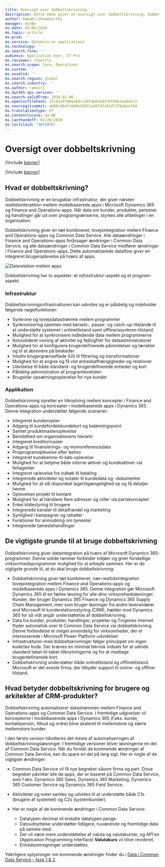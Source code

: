 ```yaml
---
title: Oversigt over dobbeltskrivning
description: Dette emne giver en oversigt over dobbeltskrivning. Dobbeltskrivning er en infrastruktur, der giver næsten realtidsinteraktion mellem Microsoft Dynamics 365 modelbaserede apps og Finance and Operations-apps.
author: RamaKrishnamoorthy
manager: AnnBe
ms.date: 02/06/2020
ms.topic: article
ms.prod: ''
ms.service: dynamics-ax-applications
ms.technology: ''
ms.search.form: ''
audience: Application User, IT Pro
ms.reviewer: rhaertle
ms.search.scope: Core, Operations
ms.custom: ''
ms.assetid: ''
ms.search.region: global
ms.search.industry: ''
ms.author: ramasri
ms.dyn365.ops.version: ''
ms.search.validFrom: 2020-01-06
ms.openlocfilehash: 12c6a39700a260c138fab67ed370f94b3aa04213
ms.sourcegitcommit: a688c864fc609e35072ad8fd2c01d71f6a5ee7b9
ms.translationtype: HT
ms.contentlocale: da-DK
ms.lasthandoff: 02/20/2020
ms.locfileid: "3075976"
---
```

# <a name="dual-write-overview"></a>Oversigt over dobbeltskrivning

[!include [banner](../../includes/banner.md)]

[!include [banner](../../includes/preview-banner.md)]

## <a name="what-is-dual-write"></a>Hvad er dobbeltskrivning?

Dobbeltskrivning er en brugsklar infrastruktur, der giver næsten realtidsinteraktion mellem modelbaserede apps i Microsoft Dynamics 365 og Finance and Operations-apps. Når data om kunder, produkter, personer og handlinger går ud over programgrænserne, styrkes alle afdelinger i en organisation.

Dobbeltskrivning giver en tæt kombineret, tovejsintegration mellem Finance and Operations-apps og Common Data Service. Alle dataændringer i Finance and Operations-apps forårsager ændringer i Common Data Service, og alle dataændringer i Common Data Service medfører ændringer i Finance and Operations-apps. Dette automatiserede dataflow giver en integreret brugeroplevelse på tværs af apps.

![Datarelation mellem apps](media/dual-write-overview.jpg)

Dobbeltskrivning har to aspekter: et *infrastruktur*-aspekt og et *program*-aspekt.

### <a name="infrastructure"></a>Infrastruktur

Dobbeltskrivningsinfrastrukturen kan udvides og er pålidelig og indeholder følgende nøglefunktioner:

+ Synkrone og tovejsdatastrømme mellem programmer
+ Synkronisering sammen med kørsels-, pause- og catch-up-tilstande til at understøtte systemet i onlinetilstand samt offline/asynkron-tilstand.
+ Mulighed for at synkronisere indledende data mellem programmerne
+ Konsolideret visning af aktivitet og fejllogfiler for dataadministratorer
+ Mulighed for at konfigurere brugerdefinerede påmindelser og tærskler og til at abonnere på beskeder
+ Intuitiv brugergrænseflade (UI) til filtrering og transformationer
+ Mulighed for at angive og få vist enhedsafhængigheder og relationer
+ Udvidelse til både standard- og brugerdefinerede enheder og kort
+ Pålidelig administration af programlevetiden
+ Brugsklar opsætningsoplevelse for nye kunder

### <a name="application"></a>Applikation

Dobbeltskrivning opretter en tilknytning mellem koncepter i Finance and Operations-apps og koncepter i modelbaserede apps i Dynamics 365. Denne integration understøtter følgende scenarier:

+ Integreret kundemaster
+ Adgang til kundefordelskundekort og belønningspoint
+ Samlet produktmasteroplevelse
+ Bevidsthed om organisationens hierarki
+ Integreret kreditormaster
+ Adgang til finansierings- og momsreferencedata
+ Prisprogramoplevelse efter behov
+ Integreret kundeemne-til-køb-oplevelse
+ Mulighed for at betjene både interne aktiver og kundeaktiver via feltagenter
+ Integreret oplevelse fra indkøb til betaling
+ Integrerede aktiviteter og notater til kundedata og -dokumenter
+ Mulighed for at slå disponibel lagertilgængelighed op og få detaljer herom
+ Oplevelsen projekt til kontant
+ Mulighed for at håndtere flere adresser og roller via partskonceptet
+ Enkel kildestyring til brugere
+ Integrerede kanaler til detailhandel og marketing
+ Synlighed i kampagner og rabatter
+ Funktioner for anmodning om tjenester
+ Integrerede tjenestehandlinger

## <a name="top-reasons-to-use-dual-write"></a>De vigtigste grunde til at bruge dobbeltskrivning

Dobbeltskrivning giver dataintegration på tværs af Microsoft Dynamics 365-programmer. Denne solide rammer forbinder miljøer og giver forskellige virksomhedsprogrammer mulighed for at arbejde sammen. Her er de vigtigste grunde til, at du skal bruge dobbeltskrivning:

+ Dobbeltskrivning giver tæt kombineret, nær-realtidsintegration tovejsintegration mellem Finance and Operations-apps og modelbaserede apps i Dynamics 365. Denne integration gør Microsoft Dynamics 365 til en fælles løsning for alle dine virksomhedsløsninger. Kunder, der bruger Dynamics 365 Finance og Dynamics 365 Supply Chain Management, men som bruger løsninger fra andre leverandører end Microsoft til kunderelationsstyring (CRM), hælder mod Dynamics 365 for så vidt angår understøttelse af dobbeltskrivning.
+ Data fra kunder, produkter, handlinger, projekter og Tingenes internet flyder automatisk over til Common Data Service via dobbeltskrivning. Denne forbindelse er meget anvendelig for virksomheder, der er interesserede i Microsoft Power Platform-udvidelser.
+ Infrastrukturen med dobbeltskrivninger følger princippet om ingen kode/lav kode. Der kræves en minimal teknisk indsats for at udvide standard tabel-til-tabel-tilknytningerne og for at medtage brugerdefinerede kort.
+ Dobbeltskrivning understøtter både onlinetilstand og offlinetilstand. Microsoft er det eneste firma, der tilbyder support til online- og offline-tilstand.

## <a name="what-does-dual-write-mean-for-users-and-architects-of-crm-products"></a>Hvad betyder dobbeltskrivning for brugere og arkitekter af CRM-produkter?

Dobbeltskrivning automatiserer datastrømmen mellem Finance and Operations-apps og Common Data Service. I fremtidige udgivelser vil koncepterne i modelbaserede apps i Dynamics 365 (f.eks. kunde, kontaktperson, tilbud og ordre) blive skaleret til mellemstore og større mellemstore kunder.

I den første version håndteres det meste af automatiseringen af dobbeltskrivningsløsninger. I fremtidige versioner bliver løsningerne en del af Common Data Service. Når du forstår de kommende ændringer af Common Data Service, kan du spare en del på lang sigt. Her er nogle af de vigtigste ændringer:

+ Common Data Service vil få nye begreber såsom firma og part. Disse begreber påvirker alle de apps, der er baseret på Common Data Service, som f.eks. Dynamics 365 Sales, Dynamics 365 Marketing, Dynamics 365 Customer Service og Dynamics 365 Field Service.
+ Aktiviteter og noter samles og udvides til at understøtte både C1s (brugere af systemet) og C2s (systemkunder).
+ Her er nogle af de kommende ændringer i Common Data Service:

    - Datatypen decimal vil erstatte datatypen penge.
    - Datoudnyttelse understøtter tidligere, nuværende og fremtidige data på samme sted.
    - Der vil være mere understøttelse af valuta og valutakurser, og API'en (Application Programming Interface) **Valutakurs** vil blive revideret.
    - Enhedsomregninger understøttes.

Yderligere oplysninger om kommende ændringer finder du i [Data i Common Data Service – fase 1 & 2](https://docs.microsoft.com/dynamics365/fin-ops-core/dev-itpro/extensibility/extensibility-roadmap).
